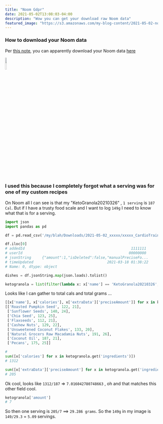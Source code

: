 ```yaml
---
title: "Noom Gdpr"
date: 2021-05-02T13:08:03-04:00
description: "Wow you can get your download raw Noom data"
featured_image: "https://s3.amazonaws.com/my-blog-content/2021-05-02-noom-gdpr/2021-05-01 23.42.18.jpg"
---
```


### How to download your Noom data
Per [this note](https://web.noom.com/support/support-question-topic/2018/05/how-do-i-request-to-export-my-data/), you can apparently download your Noom data [here](https://account.noom.com/gdpr-export)

<img src="https://s3.amazonaws.com/my-blog-content/2021-05-02-noom-gdpr/2021-05-01 23.42.18.jpg" width="10%">

### I used this because I completely forgot what a serving was for one of my custom recipes
On Noom all I can see is that my "KetoGranola20210326" , `1 serving` is `187 Cal`.
But if I have a trusty food scale and I want to log `149g` I need to know what that is for a serving.

```python
import json
import pandas as pd

df = pd.read_csv('/my/blah/Downloads/2021-05-02_xxxxx/xxxxx_CardioTrainer.CustomDishes.csv')

df.iloc[0]                                                                                                                 
# addedId                                                 1111111
# userId                                                 00000000
# jsonString     {"amount":1,"isDeleted":false,"manualPreciseFo...
# timeUpdated                                  2021-03-18 01:38:22
# Name: 0, dtype: object

dishes = df.jsonString.map(json.loads).tolist()

ketogranola = list(filter(lambda x: x['name'] == 'KetoGranola20210326', dishes))[0]

```
Looks like I can gather to total cals and total grams ...

```python
[[x['name'], x['calories'], x['extraData']['preciseAmount']] for x in ketogranola.get('ingredients')]                     
[['Roasted Pumpkin Seed', 122, 21],
 ['Sunflower Seeds', 140, 24],
 ['Chia Seed', 123, 25],
 ['Flaxseeds', 112, 21],
 ['Cashew Nuts', 129, 22],
 ['Unsweetened Coconut Flakes', 133, 20],
 ['Natural Grocers Raw Macadamia Nuts', 191, 26],
 ['Coconut Oil', 187, 21],
 ['Pecans', 175, 25]]

#
sum([x['calories'] for x in ketogranola.get('ingredients')])                                                              
# 1312

sum([x['extraData']['preciseAmount'] for x in ketogranola.get('ingredients')])                                            
# 205
```

Ok cool, looks like `1312/187` => `7.016042780748663` , oh and that matches this other field cool.

```python
ketogranola['amount']                                                                                                     
# 7
```

So then one serving is `205/7` ==> `29.286 grams`. So the `149g` in my image is `149/29.3` = `5.09` servings.
